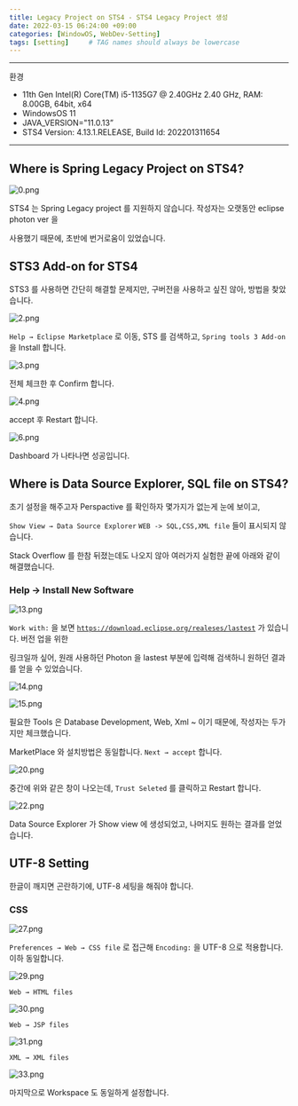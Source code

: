 ```yaml
---
title: Legacy Project on STS4 - STS4 Legacy Project 생성
date: 2022-03-15 06:24:00 +09:00
categories: [WindowOS, WebDev-Setting]
tags: [setting]     # TAG names should always be lowercase
---
```


---

환경

- 11th Gen Intel(R) Core(TM) i5-1135G7 @ 2.40GHz   2.40 GHz, RAM: 8.00GB, 64bit, x64
- WindowsOS 11
- JAVA_VERSION="11.0.13”
- STS4 Version: 4.13.1.RELEASE, Build Id: 202201311654

---

## Where is Spring Legacy Project on STS4?

![0.png](/Post_img/WindowOS/LegacyProjectOnSTS4/0.png)

STS4 는 Spring Legacy project 를 지원하지 않습니다. 작성자는 오랫동안 eclipse photon ver 을

사용했기 때문에, 초반에 번거로움이 있었습니다.

## STS3 Add-on for STS4

STS3 를 사용하면 간단히 해결할 문제지만, 구버전을 사용하고 싶진 않아, 방법을 찾았습니다.

![2.png](/Post_img/WindowOS/LegacyProjectOnSTS4/2.png)

`Help → Eclipse Marketplace` 로 이동, STS 를 검색하고, `Spring tools 3 Add-on` 을 Install 합니다.

![3.png](/Post_img/WindowOS/LegacyProjectOnSTS4/3.png)

전체 체크한 후 Confirm 합니다.

![4.png](/Post_img/WindowOS/LegacyProjectOnSTS4/4.png)

accept 후 Restart 합니다.

![6.png](/Post_img/WindowOS/LegacyProjectOnSTS4/6.png)

Dashboard 가 나타나면 성공입니다.

## Where is Data Source Explorer, SQL file on STS4?

초기 설정을 해주고자 Perspactive 를 확인하자 몇가지가 없는게 눈에 보이고, 

`Show View → Data Source Explorer` `WEB -> SQL,CSS,XML file` 들이 표시되지 않습니다.

Stack Overflow 를 한참 뒤졌는데도 나오지 않아 여러가지 실험한 끝에 아래와 같이 해결했습니다.

### Help → Install New Software

![13.png](/Post_img/WindowOS/LegacyProjectOnSTS4/13.png)

`Work with:` 을 보면 [`https://download.eclipse.org/realeses/lastest`](https://download.eclipse.org/realeses/lastest) 가 있습니다. 버전 업을 위한 

링크일까 싶어, 원래 사용하던 Photon 을 lastest 부분에 입력해 검색하니 원하던 결과를 얻을 수 있었습니다.

![14.png](/Post_img/WindowOS/LegacyProjectOnSTS4/14.png)

![15.png](/Post_img/WindowOS/LegacyProjectOnSTS4/15.png)

필요한 Tools 은 Database Development, Web, Xml ~ 이기 때문에, 작성자는 두가지만 체크했습니다.

MarketPlace 와 설치방법은 동일합니다. `Next → accept` 합니다.

![20.png](/Post_img/WindowOS/LegacyProjectOnSTS4/20.png)

중간에 위와 같은 창이 나오는데, `Trust Seleted` 를 클릭하고 Restart 합니다.

![22.png](/Post_img/WindowOS/LegacyProjectOnSTS4/22.png)

Data Source Explorer 가 Show view 에 생성되었고, 나머지도 원하는 결과를 얻었습니다.

## UTF-8 Setting

한글이 깨지면 곤란하기에, UTF-8 세팅을 해줘야 합니다.

### CSS

![27.png](/Post_img/WindowOS/LegacyProjectOnSTS4/27.png)

`Preferences → Web → CSS file` 로 접근해 `Encoding:` 을 UTF-8 으로 적용합니다. 이하 동일합니다.

![29.png](/Post_img/WindowOS/LegacyProjectOnSTS4/29.png)

`Web → HTML files`

![30.png](/Post_img/WindowOS/LegacyProjectOnSTS4/30.png)

`Web → JSP files`

![31.png](/Post_img/WindowOS/LegacyProjectOnSTS4/31.png)

`XML → XML files`

![33.png](/Post_img/WindowOS/LegacyProjectOnSTS4/33.png)

마지막으로 Workspace 도 동일하게 설정합니다.